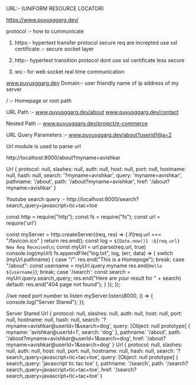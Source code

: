 URL:- (UNIFORM RESOURCE LOCATOR)

https://www.puyusggarg.dev/

protocol :- how to cummunicate

1.  https:- hypertext transfer protocol secure
    req are increpted
    use ssl certificate :- secure socket layer

2.  http:- hypertext transition protocol
    dont use ssl certificate
    less secure

3.  ws:- for web socket
    real time communication

www.puyusggarg.dev
Domain:- user friendly name of ip address of my server

/ :- Homepage or root path

URL Path :-
www.puyusggarg.dev/about
www.puyusggarg.dev/contact

Nested Path :-
www.puyusggarg.dev/project/e-commerce

URL Query Parameters :-
www.puyusggarg.dev/about?userid1@a=2

Url module is used to parse url

http://localhost:8000/about?myname=avishkar

Url {
protocol: null,
slashes: null,
auth: null,
host: null,
port: null,
hostname: null,
hash: null,
search: '?myname=avishkar',
query: 'myname=avishkar',
pathname: '/about',
path: '/about?myname=avishkar',
href: '/about?myname=avishkar'
}

Youtube search query :-
http://localhost:8000/search?search_query=javascript+tic+tac+toe

const http = require("http");
const fs = require("fs");
const url = require('url')

const myServer = http.createServer((req, res) => {
if(req.url === "/favicon.ico" ) return res.end();
const log = `${Date.now()} :${req.url}  New Req Received\n`;
const myUrl = url.parse(req.url, true)
console.log(myUrl)
fs.appendFile("log.txt", log, (err, data) => {
switch (myUrl.pathname) {
case "/":
res.end("This is a Homepoge");
break;
case "/about":
const username = myUrl.query.myname
res.end(`Hello ${username}`);
break;
case '/search':
const search = myUrl.query.search_query;
res.end("Here are your result for " + search)
default:
res.end("404 page not found");
}
});
});

//we need port number to listen
myServer.listen(8000, () => {
console.log("Server Stared");
});

Server Stared
Url {
protocol: null,
slashes: null,
auth: null,
host: null,
port: null,
hostname: null,
hash: null,
search: '?myname=avishkar@userId=1&search=dog',
query: [Object: null prototype] {
myname: 'avishkar@userId=1',
search: 'dog'
},
pathname: '/about',
path: '/about?myname=avishkar@userId=1&search=dog',
href: '/about?myname=avishkar@userId=1&search=dog'
}
Url {
protocol: null,
slashes: null,
auth: null,
host: null,
port: null,
hostname: null,
hash: null,
search: '?search_query=javascript+tic+tac+toe',
query: [Object: null prototype] { search_query: 'javascript tic tac toe' },
pathname: '/search',
path: '/search?search_query=javascript+tic+tac+toe',
href: '/search?search_query=javascript+tic+tac+toe'
}
